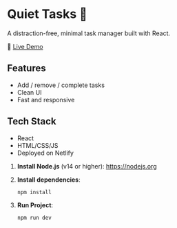 # Quiet Tasks 📝

A distraction-free, minimal task manager built with React.

🔗 [Live Demo](https://quietasks.netlify.app)

## Features
- Add / remove / complete tasks
- Clean UI
- Fast and responsive

## Tech Stack
- React
- HTML/CSS/JS
- Deployed on Netlify


1. **Install Node.js** (v14 or higher): https://nodejs.org  
2. **Install dependencies**:

   ```bash
   npm install

3. **Run Project**:
   ```bash
   npm run dev
